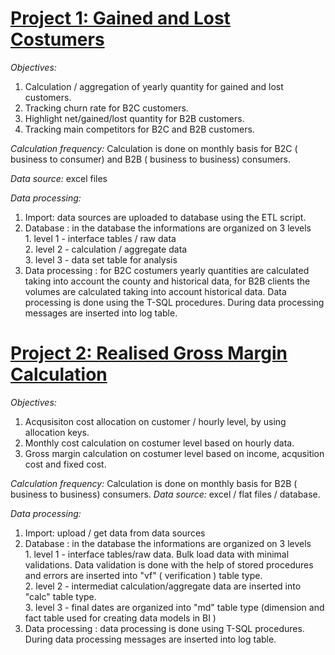 # **[Project 1: Gained and Lost Costumers ](https://github.com/ichiisti/gl)**

*Objectives:*

1. Calculation / aggregation of yearly quantity for gained and lost customers.
2. Tracking churn rate for B2C customers.
3. Highlight net/gained/lost quantity for B2B customers.
4. Tracking main competitors for B2C and B2B customers.

*Calculation frequency:* 
Calculation is done on monthly basis for B2C ( business to consumer) and B2B ( business to business) consumers.

*Data source:* 
excel files

*Data processing:*
1. Import: data sources are uploaded to database using the ETL script.
2. Database : in the database the informations are organized on 3 levels\
          1. level 1 - interface tables / raw data\
          2. level 2 - calculation / aggregate data\
          3. level 3 - data set table for analysis
3. Data processing : for B2C costumers yearly quantities are calculated taking into account the county and historical data, for B2B clients the volumes are calculated taking into account historical data. Data processing is done using the T-SQL procedures. During data processing messages are inserted into log table.

# **[Project 2: Realised Gross Margin Calculation ](https://github.com/ichiisti/rgm_v1)**

*Objectives:*
1. Acqusisiton cost allocation on customer / hourly level, by using allocation keys. 
2. Monthly cost calculation on costumer level based on hourly data. 
3. Gross margin calculation on costumer level based on income, acqusition cost and fixed cost. 

*Calculation frequency:* Calculation is done on monthly basis for B2B ( business to business) consumers. 
*Data source:* excel / flat files / database.

*Data processing:*
1. Import: upload / get data from data sources
2. Database : in the database the informations are organized on 3 levels\
          1. level 1 - interface tables/raw data. Bulk load data with minimal validations. Data validation is done with the help of stored procedures and errors are inserted into "vf" ( verification ) table type.\
          2. level 2 - intermediat calculation/aggregate data  are inserted into "calc" table type.\
          3. level 3 - final dates are organized into "md" table type (dimension and fact table used for creating data models in BI )
3. Data processing : data processing is done using T-SQL procedures. During data processing messages are inserted into log table.
